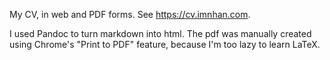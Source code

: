 My CV, in web and PDF forms. See <https://cv.imnhan.com>.

I used Pandoc to turn markdown into html. The pdf was manually created using
Chrome's "Print to PDF" feature, because I'm too lazy to learn LaTeX.
